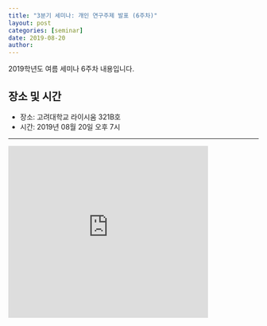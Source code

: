 ```yaml
---
title: "3분기 세미나: 개인 연구주제 발표 (6주차)"
layout: post
categories: [seminar]
date: 2019-08-20
author:
---
```


2019학년도 여름 세미나 6주차 내용입니다.

## 장소 및 시간

- 장소: 고려대학교 라이시움 321B호
- 시간: 2019년 08월 20일 오후 7시

---

<div class="slide">
<iframe width="402" height="346" frameborder="0" scrolling="no" src="https://onedrive.live.com/embed?resid=7230FE4126F9D3CC%215525&authkey=%21AMia-TonSUUMKDY&em=2&wdHideGridlines=True&wdHideHeaders=True&wdDownloadButton=True&wdInConfigurator=True"></iframe>
</div>

